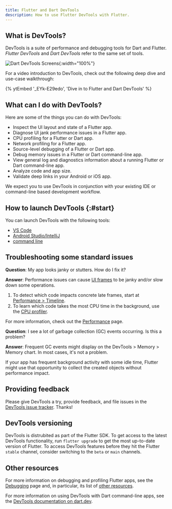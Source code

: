 ```yaml
---
title: Flutter and Dart DevTools
description: How to use Flutter DevTools with Flutter.
---
```


## What is DevTools?

DevTools is a suite of performance and debugging tools
for Dart and Flutter.
_Flutter DevTools_ and _Dart DevTools_ refer to the
same set of tools.

![Dart DevTools Screens](/assets/images/docs/tools/devtools/dart-devtools.gif){:width="100%"}

For a video introduction to DevTools, check out
the following deep dive and use-case walkthrough:

{% ytEmbed '_EYk-E29edo', 'Dive in to Flutter and Dart DevTools' %}

## What can I do with DevTools?

Here are some of the things you can do with DevTools:

* Inspect the UI layout and state of a Flutter app.
* Diagnose UI jank performance issues in a Flutter app.
* CPU profiling for a Flutter or Dart app.
* Network profiling for a Flutter app.
* Source-level debugging of a Flutter or Dart app.
* Debug memory issues in a Flutter or Dart
  command-line app.
* View general log and diagnostics information
  about a running Flutter or Dart
  command-line app.
* Analyze code and app size.
* Validate deep links in your Android or iOS app.

We expect you to use DevTools in conjunction with
your existing IDE or command-line based development workflow.

<a id="how-do-i-install-devtools"></a>
<a id="install-devtools"></a>

## How to launch DevTools {:#start}

You can launch DevTools with the following tools:

* [VS Code][]
* [Android Studio/IntelliJ][]
* [command line][]

## Troubleshooting some standard issues

**Question**: My app looks janky or stutters.
  How do I fix it?

**Answer**: Performance issues can cause [UI frames][]
  to be janky and/or slow down some operations.

  1. To detect which code impacts concrete late frames,
     start at [Performance > Timeline][].
  2. To learn which code takes the most CPU time in
     the background, use the [CPU profiler][].

For more information, check out the
[Performance][] page.

**Question**: I see a lot of garbage collection (GC) events occurring.
  Is this a problem?

**Answer**: Frequent GC events might display on
  the DevTools > Memory > Memory chart. In most cases,
  it's not a problem.

If your app has frequent background activity with some idle time,
Flutter might use that opportunity to collect the created objects
without performance impact.

[CPU profiler]: /tools/devtools/cpu-profiler
[Performance]: /perf
[Performance > Timeline]: /tools/devtools/performance#timeline-events-tab
[UI frames]: /perf/ui-performance

## Providing feedback

Please give DevTools a try, provide feedback, and file issues
in the [DevTools issue tracker][]. Thanks!

## DevTools versioning

DevTools is distrubited as part of the Flutter SDK. To get access to the latest
DevTools functionality, run `flutter upgrade` to get the most up-to-date version
of Flutter. To access DevTools features before they hit the Flutter `stable`
channel, consider switching to the `beta` or `main` channels.

## Other resources

For more information on debugging and profiling
Flutter apps, see the [Debugging][] page and,
in particular, its list of [other resources][].

For more information on using DevTools with
Dart command-line apps, see the
[DevTools documentation on dart.dev]({{site.dart-site}}/tools/dart-devtools).

[Android Studio/IntelliJ]: /tools/devtools/android-studio
[VS Code]: /tools/devtools/vscode
[command line]: /tools/devtools/cli
[DevTools issue tracker]: {{site.github}}/flutter/devtools/issues
[Debugging]: /testing/debugging
[Other resources]: /testing/debugging#other-resources
